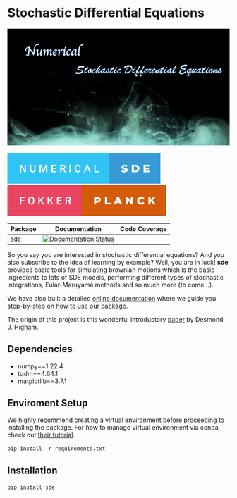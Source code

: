 # Stochastic Differential Equations

![Logo](/assets/logo.png)

![forthebadge](/assets/numerical-sde.svg)
![forthebadge](/assets/fokker-planck.svg)

| Package | Documentation | Code Coverage |
| --- | --- | --- |
| sde |  [![Documentation Status](https://readthedocs.org/projects/sde/badge/?version=latest)](https://sde.readthedocs.io/en/latest/?badge=latest) |  |

So you say you are interested in stochastic differential equations? And you also subscribe to the idea of learning by example? Well, you are in luck!
<b>sde</b> provides basic tools for simulating brownian motions which is the basic ingredients to lots of SDE models, performing different types of stochastic integrations, Eular-Maruyama methods and so much more (to come...). 

We have also built a detailed [online documentation](https://sde.readthedocs.io/en/latest/) where we guide you step-by-step on how to use our package.

The origin of this project is this wonderful introductory [paper](https://epubs.siam.org/doi/pdf/10.1137/S0036144500378302) by Desmond J. Higham.

## Dependencies
- numpy==1.22.4
- tqdm==4.64.1
- matplotlib==3.7.1

## Enviroment Setup
We highly recommend creating a virtual environment before proceeding to installing the package. For how to manage virtual
environment via conda, check out 
[their tutorial](https://conda.io/projects/conda/en/latest/user-guide/tasks/manage-environments.html#).

```shell
pip install -r requirements.txt
```

## Installation 
```shell
pip install sde
```
